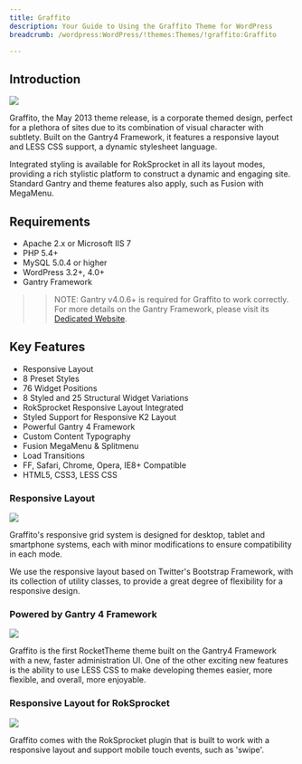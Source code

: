 ```yaml
---
title: Graffito
description: Your Guide to Using the Graffito Theme for WordPress
breadcrumb: /wordpress:WordPress/!themes:Themes/!graffito:Graffito

---
```


Introduction
-----

![][graffito]

Graffito, the May 2013 theme release, is a corporate themed design, perfect for a plethora of sites due to its combination of visual character with subtlety. Built on the Gantry4 Framework, it features a responsive layout and LESS CSS support, a dynamic stylesheet language.

Integrated styling is available for RokSprocket in all its layout modes, providing a rich stylistic platform to construct a dynamic and engaging site. Standard Gantry and theme features also apply, such as Fusion with MegaMenu.

Requirements
-----

* Apache 2.x or Microsoft IIS 7
* PHP 5.4+
* MySQL 5.0.4 or higher
* WordPress 3.2+, 4.0+
* Gantry Framework

>> NOTE: Gantry v4.0.6+ is required for Graffito to work correctly. For more details on the Gantry Framework, please visit its [Dedicated Website][gantry].

Key Features
-----

* Responsive Layout
* 8 Preset Styles
* 76 Widget Positions
* 8 Styled and 25 Structural Widget Variations
* RokSprocket Responsive Layout Integrated
* Styled Support for Responsive K2 Layout
* Powerful Gantry 4 Framework
* Custom Content Typography
* Fusion MegaMenu & Splitmenu
* Load Transitions
* FF, Safari, Chrome, Opera, IE8+ Compatible
* HTML5, CSS3, LESS CSS

### Responsive Layout

![][responsive]

Graffito's responsive grid system is designed for desktop, tablet and smartphone systems, each with minor modifications to ensure compatibility in each mode.

We use the responsive layout based on Twitter's Bootstrap Framework, with its collection of utility classes, to provide a great degree of flexibility for a responsive design.

### Powered by Gantry 4 Framework

![][gantry4]

Graffito is the first RocketTheme theme built on the Gantry4 Framework with a new, faster administration UI. One of the other exciting new features is the ability to use LESS CSS to make developing themes easier, more flexible, and overall, more enjoyable.

### Responsive Layout for RokSprocket

![][sprocket]

Graffito comes with the RokSprocket plugin that is built to work with a responsive layout and support mobile touch events, such as 'swipe'.

[gantry]: http://gantry.org/
[gantry_install]: ../../start/gantry.md
[download]: http://www.rockettheme.com/wordpress-downloads/club/3516-Graffito
[graffito]: assets/wp_graffito.jpg
[responsive]: assets/responsive.jpg
[sprocket]: assets/roksprocket.jpg
[gantry4]: assets/gantry4.jpg